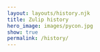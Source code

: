 ```yaml
---
layout: layouts/history.njk
title: Zulip history
hero_image: images/pycon.jpg
show: true
permalink: /history/
---
```

